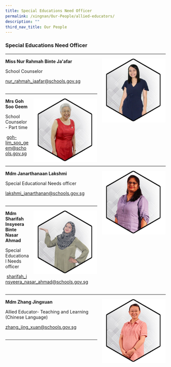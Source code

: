 ```yaml
---
title: Special Educations Need Officer
permalink: /xingnan/Our-People/allied-educators/
description: ""
third_nav_title: Our People
---
```

### Special Educations Need Officer


* * *

<img src="/images/Our%20Staff/03%20EAS%20and%20Others/ae2.png" style="width:200px;height:200px;margin-left:15px;" align = "right"> 

**Miss Nur Rahmah Binte Ja'afar**

School Counselor

[nur\_rahmah\_jaafar@schools.gov.sg](mailto:nur_rahmah_jaafar@schools.gov.sg) <br><br>

* * *
<img src="/images/Our%20Staff/03%20EAS%20and%20Others/ae1.png" style="width:200px;height:200px;margin-left:15px;" align = "right"> **Mrs Goh Soo Geem**

School Counselor - Part time

 [goh-lim\_soo\_geem@schools.gov.sg](mailto:goh-lim_soo_geem@schools.gov.sg) <br><br>
***

<img src="/images/Our%20Staff/03%20EAS%20and%20Others/ae4.png" style="width:200px;height:200px;margin-left:15px;" align = "right"> **Mdm Janarthanaan Lakshmi** 

Special Educational Needs officer

[lakshmi\_janarthanan@schools.gov.sg](mailto:lakshmi_janarthanan@schools.gov.sg) <br><br>

* * *

<img src="/images/Our%20Staff/03%20EAS%20and%20Others/ae6.png" style="width:200px;height:200px;margin-left:15px;" align = "right"> **Mdm  Sharifah Insyeera Binte Nasar Ahmad** 

Special Educational Needs officer

 [sharifah\_insyeera\_nasar\_ahmad@schools.gov.sg](mailto:sharifah_insyeera_nasar_ahmad@schools.gov.sg)<br><br>

* * *
<img src="/images/Our%20Staff/03%20EAS%20and%20Others/ae5.png" style="width:200px;height:200px;margin-left:15px;" align = "right"> **Mdm Zhang Jingxuan** 

Allied Educator- Teaching and Learning (Chinese Language)

[zhang\_jing\_xuan@schools.gov.sg](mailto:zhang_jing_xuan@schools.gov.sg)<br><br>

* * *